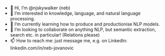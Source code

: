 - 👋 Hi, I’m @njskywalker (neb)
- 👀 I’m interested in knowledge, language, and natural language processing.
- 🌱 I’m currently learning how to produce and productionise NLP models.
- 💞️ I’m looking to collaborate on anything NLP, but semantic extraction, search etc. in particular! (Relations please)
- 📫 How to reach me: just message me, e.g. on LinkedIn: linkedin.com/in/neb-jovanovic
